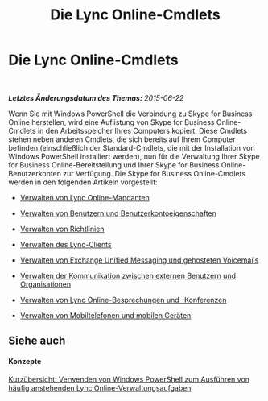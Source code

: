 ﻿---
title: Die Lync Online-Cmdlets
TOCTitle: Die Lync Online-Cmdlets
ms:assetid: 71f38305-fd8b-4013-83e1-cb742e3174c3
ms:mtpsurl: https://technet.microsoft.com/de-de/library/Dn362817(v=OCS.15)
ms:contentKeyID: 56269282
ms.date: 06/01/2017
mtps_version: v=OCS.15
ms.translationtype: HT
---

# Die Lync Online-Cmdlets

 

_**Letztes Änderungsdatum des Themas:** 2015-06-22_

Wenn Sie mit Windows PowerShell die Verbindung zu Skype for Business Online herstellen, wird eine Auflistung von Skype for Business Online-Cmdlets in den Arbeitsspeicher Ihres Computers kopiert. Diese Cmdlets stehen neben anderen Cmdlets, die sich bereits auf Ihrem Computer befinden (einschließlich der Standard-Cmdlets, die mit der Installation von Windows PowerShell installiert werden), nun für die Verwaltung Ihrer Skype for Business Online-Bereitstellung und Ihrer Skype for Business Online-Benutzerkonten zur Verfügung. Die Skype for Business Online-Cmdlets werden in den folgenden Artikeln vorgestellt:

  - [Verwalten von Lync Online-Mandanten](managing-skype-for-business-online-tenants.md)

  - [Verwalten von Benutzern und Benutzerkontoeigenschaften](managing-users-and-user-account-properties-in-skype-for-business-online.md)

  - [Verwalten von Richtlinien](managing-policies-in-skype-for-business-online.md)

  - [Verwalten des Lync-Clients](managing-the-skype-for-business-client-from-skype-for-business-online.md)

  - [Verwalten von Exchange Unified Messaging und gehosteten Voicemails](managing-exchange-unified-messaging-and-hosted-voice-mail-in-skype-for-business-online.md)

  - [Verwalten der Kommunikation zwischen externen Benutzern und Organisationen](managing-communications-in-skype-for-business-online-with-outside-users-and-organizations.md)

  - [Verwalten von Lync Online-Besprechungen und -Konferenzen](managing-skype-for-business-online-meetings-and-conferences.md)

  - [Verwalten von Mobiltelefonen und mobilen Geräten](managing-cell-phones-and-mobile-devices-in-skype-for-business-online.md)

## Siehe auch

#### Konzepte

[Kurzübersicht: Verwenden von Windows PowerShell zum Ausführen von häufig anstehenden Lync Online-Verwaltungsaufgaben](quick-reference-using-windows-powershell-to-do-common-skype-for-business-online-management-tasks.md)

